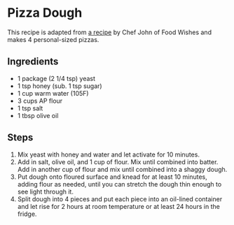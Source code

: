 # Pizza Dough

This recipe is adapted from [a recipe](https://www.youtube.com/watch?v=lz8HlqYn98Q) by Chef John of Food Wishes and makes 4 personal-sized pizzas.

## Ingredients

- 1 package (2 1/4 tsp) yeast
- 1 tsp honey (sub. 1 tsp sugar)
- 1 cup warm water (105F)
- 3 cups AP flour
- 1 tsp salt
- 1 tbsp olive oil

## Steps

1. Mix yeast with honey and water and let activate for 10 minutes.
2. Add in salt, olive oil, and 1 cup of flour. Mix until combined into batter. Add in another cup of flour and mix until combined into a shaggy dough.
3. Put dough onto floured surface and knead for at least 10 minutes, adding flour as needed, until you can stretch the dough thin enough to see light through it.
4. Split dough into 4 pieces and put each piece into an oil-lined container and let rise for 2 hours at room temperature or at least 24 hours in the fridge.
